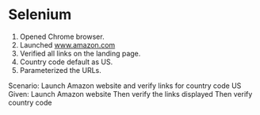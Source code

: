# Selenium
1. Opened Chrome browser.
2. Launched www.amazon.com
3. Verified all links on the landing page.
4. Country code default as US.
5. Parameterized the URLs.

Scenario: Launch Amazon website and verify links for country code US
Given: Launch Amazon website
Then verify the links displayed
Then verify country code
